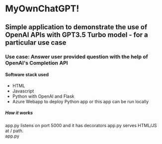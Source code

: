 # MyOwnChatGPT!

## Simple application to demonstrate the use of OpenAI APIs with GPT3.5 Turbo model - for a particular use case

###  Use case: Answer user provided question with the help of OpenAI's Completion API

#### Software stack used

- HTML
- Javascript
- Python with OpenAI and Flask
- Azure Webapp to deploy Python app or this app can be run locally


##### How it works

app.py listens on port 5000 and it has decorators 
app.py serves HTML/JS at / path.   
app.py 
